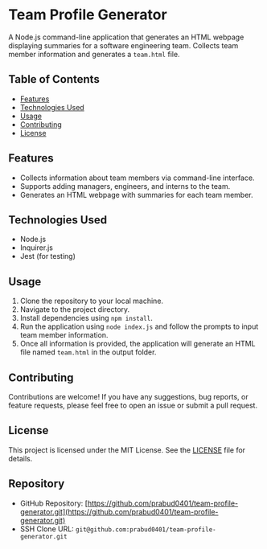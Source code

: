 # Team Profile Generator

A Node.js command-line application that generates an HTML webpage displaying summaries for a software engineering team. Collects team member information and generates a `team.html` file.

## Table of Contents

- [Features](#features)
- [Technologies Used](#technologies-used)
- [Usage](#usage)
- [Contributing](#contributing)
- [License](#license)

## Features

- Collects information about team members via command-line interface.
- Supports adding managers, engineers, and interns to the team.
- Generates an HTML webpage with summaries for each team member.

## Technologies Used

- Node.js
- Inquirer.js
- Jest (for testing)

## Usage

1. Clone the repository to your local machine.
2. Navigate to the project directory.
3. Install dependencies using `npm install`.
4. Run the application using `node index.js` and follow the prompts to input team member information.
5. Once all information is provided, the application will generate an HTML file named `team.html` in the output folder.

## Contributing

Contributions are welcome! If you have any suggestions, bug reports, or feature requests, please feel free to open an issue or submit a pull request.

## License

This project is licensed under the MIT License. See the [LICENSE](LICENSE) file for details.

## Repository

- GitHub Repository: [https://github.com/prabud0401/team-profile-generator.git](https://github.com/prabud0401/team-profile-generator.git)
- SSH Clone URL: `git@github.com:prabud0401/team-profile-generator.git`
